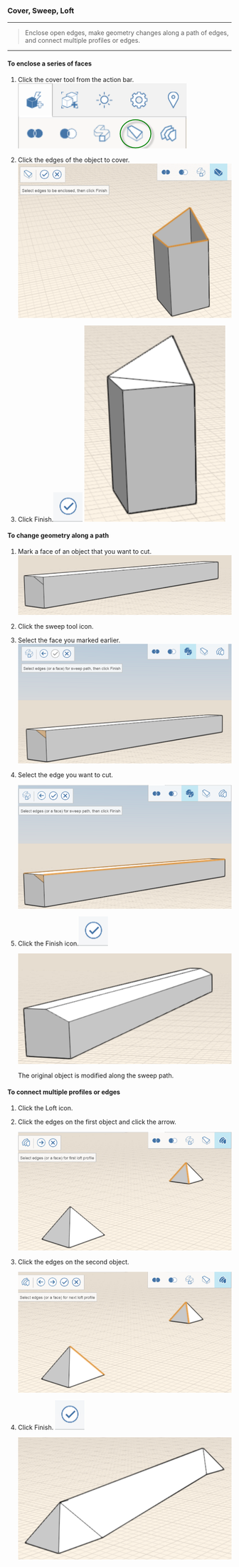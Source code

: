 ### Cover, Sweep, Loft

---

> Enclose open edges, make geometry changes along a path of edges, and connect multiple profiles or edges.

---

#### To enclose a series of faces

1. Click the cover tool from the action bar. 
    ![](images/GUID-7E4A9FE6-19C9-49CF-B080-71B7714F0DE0-low.png)
2. Click the edges of the object to cover. 
    ![](images/GUID-1624FD66-39BB-4976-8494-3048E4A4362A-low.png)

3. Click Finish.![](images/GUID-E23D787E-5F90-4DE1-B690-03306F0CB4B2-low.png) 
    ![](images/GUID-45F52251-A394-4432-8E5C-6D8210D89256-low.png)

#### To change geometry along a path

1. Mark a face of an object that you want to cut. 
    ![](images/GUID-0FAC23CA-8CD7-4EA5-8397-AB4BDB8F9EAA-low.png)

2. Click the sweep tool icon.
3. Select the face you marked earlier. 
    ![](images/GUID-DEBDC0B9-9705-4688-8A70-F9F8ED09B12E-low.png)

4. Select the edge you want to cut. 
    
    ![](images/GUID-28A787C9-58C3-400B-9A3E-A520B88AA2F6-low.png)
5. Click the Finish icon.![](images/GUID-E23D787E-5F90-4DE1-B690-03306F0CB4B2-low.png) 
    
    ![](images/GUID-C8E25588-3F09-4938-8F23-8D32C03538BC-low.png)
    
    The original object is modified along the sweep path.

#### To connect multiple profiles or edges

1. Click the Loft icon.
2. Click the edges on the first object and click the arrow. 
    
    ![](images/GUID-7FC8B7C7-BBDE-4E34-9CCE-CE0E682CC519-low.png)
3. Click the edges on the second object. 
    
    ![](images/GUID-1429E123-6ED9-4697-8512-24C4AD2E96D1-low.png)
4. Click Finish. ![](images/GUID-E23D787E-5F90-4DE1-B690-03306F0CB4B2-low.png) 
    
    ![](images/GUID-38FF4DEE-D5A4-486B-8859-58087740A342-low.png)